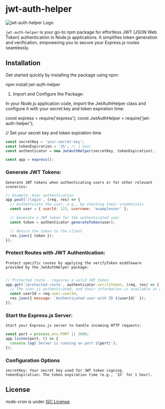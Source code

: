 # jwt-auth-helper

![jwt-auth-helper Logo](https://your-website.com/your-logo.png)

`jwt-auth-helper` is your go-to npm package for effortless JWT (JSON Web Token) authentication in Node.js applications. It simplifies token generation and verification, empowering you to secure your Express.js routes seamlessly.

## Installation

Get started quickly by installing the package using npm:


npm install jwt-auth-helper


1. Import and Configure the Package:

In your Node.js application code, import the JwtAuthHelper class and configure it with your secret key and token expiration time:

const express = require('express');
const JwtAuthHelper = require('jwt-auth-helper');

// Set your secret key and token expiration time

```javascript
const secretKey = 'your-secret-key';
const tokenExpiration = '1h'; // 1 hour
const authenticator = new JwtAuthHelper(secretKey, tokenExpiration);

const app = express();
```


### Generate JWT Tokens:

`Generate JWT tokens when authenticating users or for other relevant scenarios:`
```javascript
// Example: User authentication
app.post('/login', (req, res) => {
  // Authenticate the user, e.g., by checking their credentials
  const user = { userId: 123, username: 'exampleuser' };

  // Generate a JWT token for the authenticated user
  const token = authenticator.generateToken(user);

  // Return the token to the client
  res.json({ token });
});
```

### Protect Routes with JWT Authentication:
`Protect specific routes by applying the verifyToken middleware provided by the JwtAuthHelper package:`
```javascript

// Protected route - requires a valid JWT token
app.get('/protected-route', authenticator.verifyToken, (req, res) => {
  // The user is authenticated, and their information is available in req.user
  const userId = req.user.userId;
  res.json({ message: `Authenticated user with ID ${userId}` });
});
```



### Start the Express.js Server:

`Start your Express.js server to handle incoming HTTP requests:`
```javascript
const port = process.env.PORT || 3000;
app.listen(port, () => {
  console.log(`Server is running on port ${port}`);
});
```


### Configuration Options
`secretKey: Your secret key used for JWT token signing.` 
`tokenExpiration: The token expiration time (e.g., '1h' for 1 hour).`

## License

node-cron is under [ISC License](https://github.com/001Sagar/jwt-auth-helper/blob/master/LICENSE.md).
